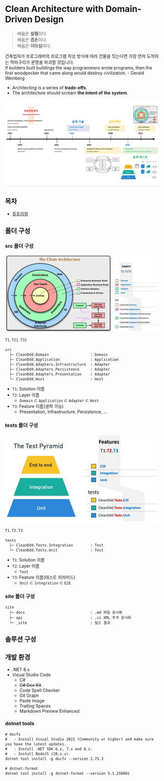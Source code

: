 # Clean Architecture with Domain-Driven Design

> 배움은 **설렘**이다.  
> 배움은 **겸손**이다.  
> 배움은 **이타심**이다.

건축업자가 프로그래머의 프로그램 작성 방식에 따라 건물을 짓는다면 가장 먼저 도착하는 딱따구리가 문명을 파괴할 것입니다.  
If builders built buildings the way programmers wrote programs, then the first woodpecker that came along would destroy civilization. - Gerald Weinberg
- Architecting is a series of **trade-offs**.
- The architecture should scream **the intent of the system**.

![](./.images/2024-03-10-16-03-25.png)

## 목차
- [튜토리얼](./tutorials/)

## 폴더 구성
### src 폴더 구성
![](./.images/2024-03-10-15-06-17.png)

```
T1.T2{.T3}

src
  ├─ CleanDdd.Domain                   : Domain
  ├─ CleanDdd.Application              : Application
  ├─ CleanDdd.Adapters.Infrastructure  : Adapter
  ├─ CleanDdd.Adapters.Persistence     : Adapter
  ├─ CleanDdd.Adapters.Presentation    : Adapter
  └─ CleanDdd.Host                     : Host
```
- `T1`: Solution 이름
- `T2`: Layer 이름
  - `Domain` ⊂ `Application` ⊂ `Adapter` ⊂ `Host`
- `T3`: Feature 이름(생략 가능)
  - Presentation, Infrastructure, Persistence, ...

### tests 폴더 구성
![](./.images/2024-03-10-15-25-32.png)

```
T1.T2.T3

tests
  ├─ CleanDdd.Tests.Integration        : Test
  └─ CleanDdd.Tests.Unit               : Test
```
- `T1`: Solution 이름
- `T2`: Layer 이름
  - `Test`
- `T3`: Feature 이름(테스트 피라미드)
  - `Unit` ⊂ `Integration` ⊂ `E2E`

### site 폴더 구성
```
site
  ├─ docs                              : .md 파일 문서화
  ├─ api                               : .cs XML 주석 문서화
  └─ _site                             : 빌드 결과
```

## 솔루션 구성

## 개발 환경
- .NET 8.x
- Visual Studio Code
  - C#
  - ~~C# Dev Kit~~
  - Code Spell Checker
  - Git Graph
  - Paste Image
  - Trailing Spaces
  - Markdown Preview Enhanced

### dotnet tools
```shell
# docfx
#   - Install Visual Studio 2022 (Community or higher) and make sure you have the latest updates.
#   - Install .NET SDK 6.x, 7.x and 8.x.
#   - Install NodeJS (20.x.x).
dotnet tool install -g docfx --version 2.75.3

# dotnet-format
dotnet tool install -g dotnet-format --version 5.1.250801
```